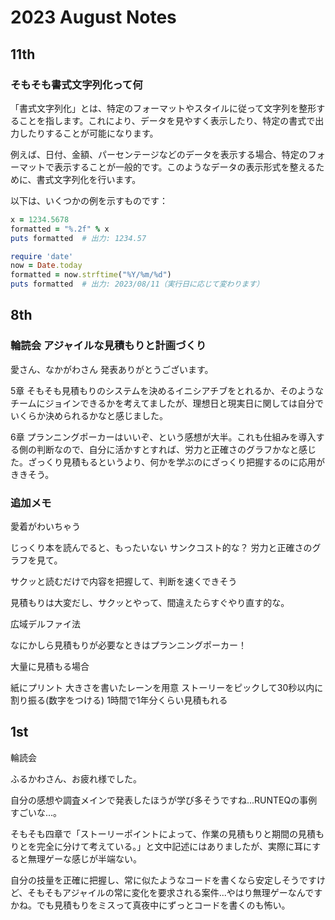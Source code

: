 # 2023 August Notes

## 11th

### そもそも書式文字列化って何

「書式文字列化」とは、特定のフォーマットやスタイルに従って文字列を整形することを指します。これにより、データを見やすく表示したり、特定の書式で出力したりすることが可能になります。

例えば、日付、金額、パーセンテージなどのデータを表示する場合、特定のフォーマットで表示することが一般的です。このようなデータの表示形式を整えるために、書式文字列化を行います。

以下は、いくつかの例を示すものです：

```ruby
x = 1234.5678
formatted = "%.2f" % x
puts formatted  # 出力: 1234.57
```

```ruby
require 'date'
now = Date.today
formatted = now.strftime("%Y/%m/%d")
puts formatted  # 出力: 2023/08/11（実行日に応じて変わります）
```

## 8th

### 輪読会 アジャイルな見積もりと計画づくり

愛さん、なかがわさん
発表ありがとうございます。

5章
そもそも見積もりのシステムを決めるイニシアチブをとれるか、そのようなチームにジョインできるかを考えてましたが、理想日と現実日に関しては自分でいくらか決められるかなと感じました。

6章
プランニングポーカーはいいぞ、という感想が大半。これも仕組みを導入する側の判断なので、自分に活かすとすれば、労力と正確さのグラフかなと感じた。ざっくり見積もるというより、何かを学ぶのにざっくり把握するのに応用がききそう。

### 追加メモ

愛着がわいちゃう

じっくり本を読んでると、もったいない
サンクコスト的な？
労力と正確さのグラフを見て。

サクッと読むだけで内容を把握して、判断を速くできそう

見積もりは大変だし、サクッとやって、間違えたらすぐやり直す的な。

広域デルファイ法

なにかしら見積もりが必要なときはプランニングポーカー！

大量に見積もる場合

紙にプリント
大きさを書いたレーンを用意
ストーリーをピックして30秒以内に割り振る(数字をつける)
1時間で1年分くらい見積もれる

## 1st

輪読会

ふるかわさん、お疲れ様でした。

自分の感想や調査メインで発表したほうが学び多そうですね...RUNTEQの事例すごいな...。

そもそも四章で「ストーリーポイントによって、作業の見積もりと期間の見積もりとを完全に分けて考えている。」と文中記述にはありましたが、実際に耳にすると無理ゲーな感じが半端ない。

自分の技量を正確に把握し、常に似たようなコードを書くなら安定しそうですけど、そもそもアジャイルの常に変化を要求される案件...やはり無理ゲーなんですかね。でも見積もりをミスって真夜中にずっとコードを書くのも怖い。
